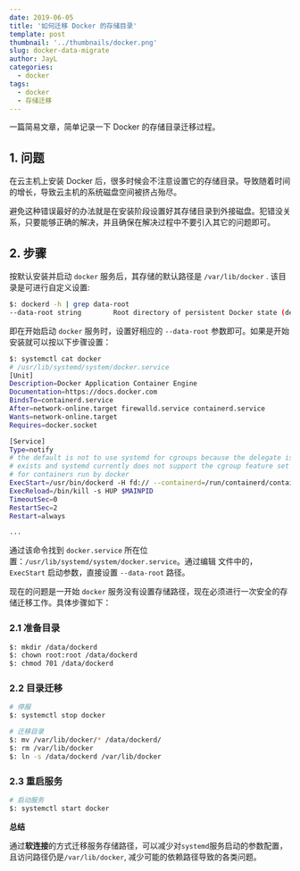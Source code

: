 ```yaml
---
date: 2019-06-05
title: '如何迁移 Docker 的存储目录'
template: post
thumbnail: '../thumbnails/docker.png'
slug: docker-data-migrate
author: JayL
categories:
  - docker
tags:
  - docker
  - 存储迁移
---
```


一篇简易文章，简单记录一下 Docker 的存储目录迁移过程。

## 1. 问题

在云主机上安装 Docker 后，很多时候会不注意设置它的存储目录。导致随着时间的增长，导致云主机的系统磁盘空间被挤占殆尽。

避免这种错误最好的办法就是在安装阶段设置好其存储目录到外接磁盘。犯错没关系，只要能够正确的解决，并且确保在解决过程中不要引入其它的问题即可。

## 2. 步骤

按默认安装并启动 `docker` 服务后，其存储的默认路径是 `/var/lib/docker` . 该目录是可进行自定义设置:

````bash
$: dockerd -h | grep data-root
--data-root string        Root directory of persistent Docker state (default "/var/lib/docker")
````

即在开始启动 `docker` 服务时，设置好相应的 `--data-root` 参数即可。如果是开始安装就可以按以下步骤设置：

````bash
$: systemctl cat docker
# /usr/lib/systemd/system/docker.service
[Unit]
Description=Docker Application Container Engine
Documentation=https://docs.docker.com
BindsTo=containerd.service
After=network-online.target firewalld.service containerd.service
Wants=network-online.target
Requires=docker.socket

[Service]
Type=notify
# the default is not to use systemd for cgroups because the delegate issues still
# exists and systemd currently does not support the cgroup feature set required
# for containers run by docker
ExecStart=/usr/bin/dockerd -H fd:// --containerd=/run/containerd/containerd.sock
ExecReload=/bin/kill -s HUP $MAINPID
TimeoutSec=0
RestartSec=2
Restart=always

...
````

通过该命令找到 `docker.service` 所在位置：`/usr/lib/systemd/system/docker.service`。通过编辑  文件中的， `ExecStart` 启动参数，直接设置 `--data-root` 路径。

现在的问题是一开始 `docker` 服务没有设置存储路径，现在必须进行一次安全的存储迁移工作。具体步骤如下：

### 2.1 准备目录

````bash
$: mkdir /data/dockerd
$: chown root:root /data/dockerd 
$: chmod 701 /data/dockerd 
````

### 2.2 目录迁移

````bash
# 停服
$: systemctl stop docker

# 迁移目录
$: mv /var/lib/docker/* /data/dockerd/
$: rm /var/lib/docker
$: ln -s /data/dockerd /var/lib/docker
````

### 2.3 重启服务

````bash
# 启动服务
$: systemctl start docker
````

**总结**

通过**软连接**的方式迁移服务存储路径，可以减少对`systemd`服务启动的参数配置，且访问路径仍是`/var/lib/docker`, 减少可能的依赖路径导致的各类问题。